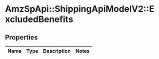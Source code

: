 # AmzSpApi::ShippingApiModelV2::ExcludedBenefits

## Properties
Name | Type | Description | Notes
------------ | ------------- | ------------- | -------------

